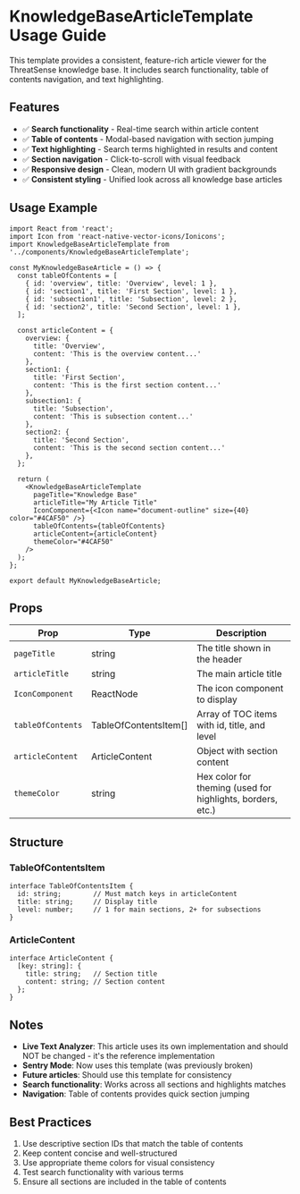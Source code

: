 # KnowledgeBaseArticleTemplate Usage Guide

This template provides a consistent, feature-rich article viewer for the ThreatSense knowledge base. It includes search functionality, table of contents navigation, and text highlighting.

## Features

- ✅ **Search functionality** - Real-time search within article content
- ✅ **Table of contents** - Modal-based navigation with section jumping
- ✅ **Text highlighting** - Search terms highlighted in results and content
- ✅ **Section navigation** - Click-to-scroll with visual feedback
- ✅ **Responsive design** - Clean, modern UI with gradient backgrounds
- ✅ **Consistent styling** - Unified look across all knowledge base articles

## Usage Example

```tsx
import React from 'react';
import Icon from 'react-native-vector-icons/Ionicons';
import KnowledgeBaseArticleTemplate from '../components/KnowledgeBaseArticleTemplate';

const MyKnowledgeBaseArticle = () => {
  const tableOfContents = [
    { id: 'overview', title: 'Overview', level: 1 },
    { id: 'section1', title: 'First Section', level: 1 },
    { id: 'subsection1', title: 'Subsection', level: 2 },
    { id: 'section2', title: 'Second Section', level: 1 },
  ];

  const articleContent = {
    overview: {
      title: 'Overview',
      content: 'This is the overview content...'
    },
    section1: {
      title: 'First Section',
      content: 'This is the first section content...'
    },
    subsection1: {
      title: 'Subsection',
      content: 'This is subsection content...'
    },
    section2: {
      title: 'Second Section',
      content: 'This is the second section content...'
    },
  };

  return (
    <KnowledgeBaseArticleTemplate
      pageTitle="Knowledge Base"
      articleTitle="My Article Title"
      IconComponent={<Icon name="document-outline" size={40} color="#4CAF50" />}
      tableOfContents={tableOfContents}
      articleContent={articleContent}
      themeColor="#4CAF50"
    />
  );
};

export default MyKnowledgeBaseArticle;
```

## Props

| Prop | Type | Description |
|------|------|-------------|
| `pageTitle` | string | The title shown in the header |
| `articleTitle` | string | The main article title |
| `IconComponent` | ReactNode | The icon component to display |
| `tableOfContents` | TableOfContentsItem[] | Array of TOC items with id, title, and level |
| `articleContent` | ArticleContent | Object with section content |
| `themeColor` | string | Hex color for theming (used for highlights, borders, etc.) |

## Structure

### TableOfContentsItem
```tsx
interface TableOfContentsItem {
  id: string;        // Must match keys in articleContent
  title: string;     // Display title
  level: number;     // 1 for main sections, 2+ for subsections
}
```

### ArticleContent
```tsx
interface ArticleContent {
  [key: string]: {
    title: string;   // Section title
    content: string; // Section content
  };
}
```

## Notes

- **Live Text Analyzer**: This article uses its own implementation and should NOT be changed - it's the reference implementation
- **Sentry Mode**: Now uses this template (was previously broken)
- **Future articles**: Should use this template for consistency
- **Search functionality**: Works across all sections and highlights matches
- **Navigation**: Table of contents provides quick section jumping

## Best Practices

1. Use descriptive section IDs that match the table of contents
2. Keep content concise and well-structured
3. Use appropriate theme colors for visual consistency
4. Test search functionality with various terms
5. Ensure all sections are included in the table of contents 